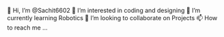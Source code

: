👋 Hi, I’m @Sachit6602
👀 I’m interested in coding and designing
🌱 I’m currently learning Robotics
💞 I’m looking to collaborate on Projects
📫 How to reach me ...


<!---
Sachit6602/Sachit6602 is a ✨ special ✨ repository because its `README.md` (this file) appears on your GitHub profile.
You can click the Preview link to take a look at your changes.
--->
